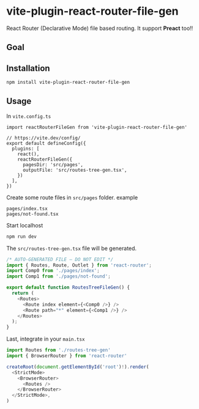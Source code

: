 
# vite-plugin-react-router-file-gen
React Router (Declarative Mode) file based routing. It support **Preact** too!!

## Goal


## Installation
```bash
npm install vite-plugin-react-router-file-gen
```

## Usage
In `vite.config.ts` 
```
import reactRouterFileGen from 'vite-plugin-react-router-file-gen'

// https://vite.dev/config/
export default defineConfig({
  plugins: [
    react(),
    reactRouterFileGen({
      pagesDir: 'src/pages',
      outputFile: 'src/routes-tree-gen.tsx',
    })
  ],
})
```

Create some route files in `src/pages` folder. example
```
pages/index.tsx
pages/not-found.tsx
```

Start localhost
```bash
npm run dev
```

The `src/routes-tree-gen.tsx` file will be generated. 
```ts
/* AUTO-GENERATED FILE — DO NOT EDIT */
import { Routes, Route, Outlet } from 'react-router';
import Comp0 from './pages/index';
import Comp1 from './pages/not-found';

export default function RoutesTreeFileGen() {
  return (
    <Routes>
      <Route index element={<Comp0 />} />
      <Route path="*" element={<Comp1 />} />
    </Routes>
  );
}
```

Last, integrate in your `main.tsx`
```ts
import Routes from './routes-tree-gen'
import { BrowserRouter } from 'react-router'

createRoot(document.getElementById('root')!).render(
  <StrictMode>
    <BrowserRouter>
      <Routes />
    </BrowserRouter>
  </StrictMode>,
)
```
